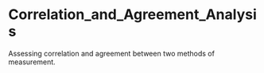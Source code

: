 # Correlation_and_Agreement_Analysis
Assessing correlation and agreement between two methods of measurement.
